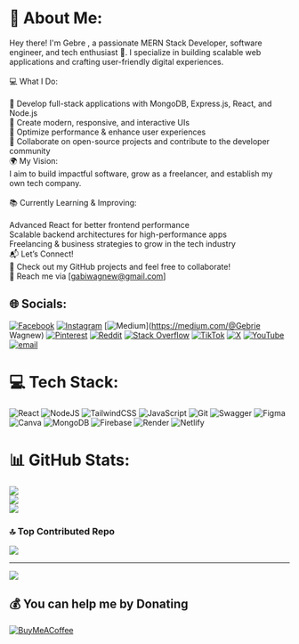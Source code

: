 # 💫 About Me:
Hey there! I'm Gebre , a passionate MERN Stack Developer, software engineer, and tech enthusiast 🚀. I specialize in building scalable web applications and crafting user-friendly digital experiences.<br><br>💻 What I Do:<br><br>🔹 Develop full-stack applications with MongoDB, Express.js, React, and Node.js<br>🔹 Create modern, responsive, and interactive UIs<br>🔹 Optimize performance & enhance user experiences<br>🔹 Collaborate on open-source projects and contribute to the developer community<br>🌍 My Vision:<br>I aim to build impactful software, grow as a freelancer, and establish my own tech company.<br><br>📚 Currently Learning & Improving:<br><br>Advanced React for better frontend performance<br>Scalable backend architectures for high-performance apps<br>Freelancing & business strategies to grow in the tech industry<br>📬 Let’s Connect!<br>🚀 Check out my GitHub projects and feel free to collaborate!<br>📩 Reach me via [gabiwagnew@gmail.com]


## 🌐 Socials:
[![Facebook](https://img.shields.io/badge/Facebook-%231877F2.svg?logo=Facebook&logoColor=white)](https://facebook.com/gebrie10) [![Instagram](https://img.shields.io/badge/Instagram-%23E4405F.svg?logo=Instagram&logoColor=white)](https://instagram.com/gebrie10) [![Medium](https://img.shields.io/badge/Medium-12100E?logo=medium&logoColor=white)](https://medium.com/@Gebrie Wagnew) [![Pinterest](https://img.shields.io/badge/Pinterest-%23E60023.svg?logo=Pinterest&logoColor=white)](https://pinterest.com/gabiwagnew) [![Reddit](https://img.shields.io/badge/Reddit-%23FF4500.svg?logo=Reddit&logoColor=white)](https://reddit.com/user/gebrie) [![Stack Overflow](https://img.shields.io/badge/-Stackoverflow-FE7A16?logo=stack-overflow&logoColor=white)](https://stackoverflow.com/users/Gabi) [![TikTok](https://img.shields.io/badge/TikTok-%23000000.svg?logo=TikTok&logoColor=white)](https://tiktok.com/@gebrie10) [![X](https://img.shields.io/badge/X-black.svg?logo=X&logoColor=white)](https://x.com/@gabiwagnew) [![YouTube](https://img.shields.io/badge/YouTube-%23FF0000.svg?logo=YouTube&logoColor=white)](https://youtube.com/@UCxQCnrkG3ZT-uIDeL6VIjHw) [![email](https://img.shields.io/badge/Email-D14836?logo=gmail&logoColor=white)](mailto:gabiwagnew@gmail.com) 

# 💻 Tech Stack:
![React](https://img.shields.io/badge/react-%2320232a.svg?style=for-the-badge&logo=react&logoColor=%2361DAFB) ![NodeJS](https://img.shields.io/badge/node.js-6DA55F?style=for-the-badge&logo=node.js&logoColor=white) ![TailwindCSS](https://img.shields.io/badge/tailwindcss-%2338B2AC.svg?style=for-the-badge&logo=tailwind-css&logoColor=white) ![JavaScript](https://img.shields.io/badge/javascript-%23323330.svg?style=for-the-badge&logo=javascript&logoColor=%23F7DF1E) ![Git](https://img.shields.io/badge/git-%23F05033.svg?style=for-the-badge&logo=git&logoColor=white) ![Swagger](https://img.shields.io/badge/-Swagger-%23Clojure?style=for-the-badge&logo=swagger&logoColor=white) ![Figma](https://img.shields.io/badge/figma-%23F24E1E.svg?style=for-the-badge&logo=figma&logoColor=white) ![Canva](https://img.shields.io/badge/Canva-%2300C4CC.svg?style=for-the-badge&logo=Canva&logoColor=white) ![MongoDB](https://img.shields.io/badge/MongoDB-%234ea94b.svg?style=for-the-badge&logo=mongodb&logoColor=white) ![Firebase](https://img.shields.io/badge/firebase-a08021?style=for-the-badge&logo=firebase&logoColor=ffcd34) ![Render](https://img.shields.io/badge/Render-%46E3B7.svg?style=for-the-badge&logo=render&logoColor=white) ![Netlify](https://img.shields.io/badge/netlify-%23000000.svg?style=for-the-badge&logo=netlify&logoColor=#00C7B7)
# 📊 GitHub Stats:
![](https://github-readme-stats.vercel.app/api?username=gebrie-dev&theme=dark&hide_border=false&include_all_commits=false&count_private=false)<br/>
![](https://github-readme-streak-stats.herokuapp.com/?user=gebrie-dev&theme=dark&hide_border=false)<br/>
![](https://github-readme-stats.vercel.app/api/top-langs/?username=gebrie-dev&theme=dark&hide_border=false&include_all_commits=false&count_private=false&layout=compact)

### 🔝 Top Contributed Repo
![](https://github-contributor-stats.vercel.app/api?username=gebrie-dev&limit=5&theme=dark&combine_all_yearly_contributions=true)

---
[![](https://visitcount.itsvg.in/api?id=gebrie-dev&icon=0&color=0)](https://visitcount.itsvg.in)

  ## 💰 You can help me by Donating
  [![BuyMeACoffee](https://img.shields.io/badge/Buy%20Me%20a%20Coffee-ffdd00?style=for-the-badge&logo=buy-me-a-coffee&logoColor=black)](https://buymeacoffee.com/gabiwagnewa) 

  
<!-- Proudly created with GPRM ( https://gprm.itsvg.in ) -->
